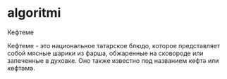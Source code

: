 # algoritmi
Кефтеме

Кефтеме - это национальное татарское блюдо, которое представляет собой мясные шарики из фарша, обжаренные на сковороде или запеченные в духовке. Оно также известно под названием көфтә или көфтәмә.
